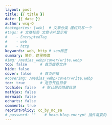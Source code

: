 ```yaml
---
layout: post
title: {{ title }}
date: {{ date }}
author: wsq-Q
#categories: [web]	# 文章分类 建议只写一个
#tags: # 文章标签 文章卡片显示用
#    - EncryptedTag
#    - web
#    - http
keywords: web, http	# seo标签
summary: 简介，这里修改
#img: /medias_webp/cover/write.webp
top: false      # 首页推荐文件
hide: false
cover: false    # 首页轮播
#coverImg: /medias_webp/cover/write.webp
toc: true       # 是否开启目录
tochide: false   # 默认是否隐藏目录
mathjax: false
mermaid: false
echarts: false
comments: true
reprintPolicy: cc_by_nc_sa
# password: ""    # hexo-blog-encrypt 插件需要的
---
```

